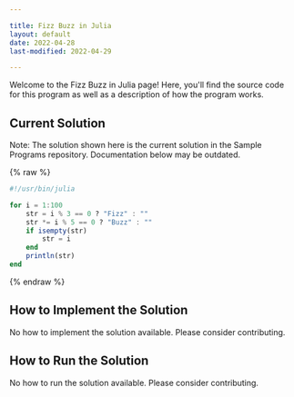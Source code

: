 ```yaml
---

title: Fizz Buzz in Julia
layout: default
date: 2022-04-28
last-modified: 2022-04-29

---
```


Welcome to the Fizz Buzz in Julia page! Here, you'll find the source code for this program as well as a description of how the program works.

## Current Solution

Note: The solution shown here is the current solution in the Sample Programs repository. Documentation below may be outdated.

{% raw %}

```Julia
#!/usr/bin/julia

for i = 1:100
    str = i % 3 == 0 ? "Fizz" : ""
    str *= i % 5 == 0 ? "Buzz" : ""
    if isempty(str)
        str = i
    end
    println(str)
end

```

{% endraw %}

## How to Implement the Solution

No how to implement the solution available. Please consider contributing.

## How to Run the Solution

No how to run the solution available. Please consider contributing.